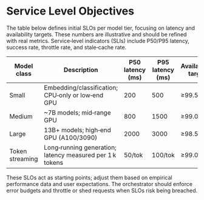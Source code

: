 # Service Level Objectives

The table below defines initial SLOs per model tier, focusing on latency and availability targets. These numbers are illustrative and should be refined with real metrics. Service‑level indicators (SLIs) include P50/P95 latency, success rate, throttle rate, and stale‑cache rate.

| Model class     | Description                                                     | P50 latency (ms) | P95 latency (ms) | Availability target |
|-----------------|-----------------------------------------------------------------|------------------|------------------|---------------------|
| Small           | Embedding/classification; CPU‑only or low‑end GPU              | 200              | 500              | ≥99.5%              |
| Medium          | ~7B models; mid‑range GPU                                       | 800              | 1500             | ≥99.0%              |
| Large           | 13B+ models; high‑end GPU (A100/3090)                           | 2000             | 3000             | ≥98.5%              |
| Token streaming | Long‑running generation; latency measured per 1 k tokens        | 50/tok           | 100/tok          | ≥99.0%              |

These SLOs act as starting points; adjust them based on empirical performance data and user expectations. The orchestrator should enforce error budgets and throttle or shed requests when SLOs risk being breached.